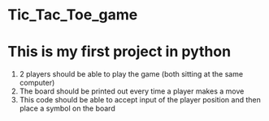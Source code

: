 # Tic_Tac_Toe_game
# This is my first project in python
1. 2 players should be able to play the game (both sitting at the same computer)
2. The board should be printed out every time a player makes a move
3. This code should be able to accept input of the player position and then place a symbol on the board
